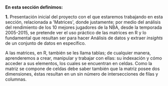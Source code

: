 **En esta sección definimos:**

**1.** Presentación inicial del proyecto con el que estaremos trabajando en esta sección, relacionada a 'Matrices',
donde justamente; por medio del análisis del rendimiento de los 10 mejores jugadores de la NBA, desde la temporada 
2005-2015, se pretende ver el uso práctico de las matrices en R y lo fundamental que resultan ser para hacer Análisis de datos y extraer _insights_ de un conjunto de datos en específico.

A las matrices, en R, también se les llama tablas; de cualquier manera, aprenderemos a crear, manipular y trabajar con ellas: su indexación y cómo acceder a sus elementos, los cuales se encuentran en celdas. Como la matriz se compone de celdas debe saber también que la matriz posee dos dimensiones, éstas resultan en un sin número de intersecciones de filas y columnas. 

